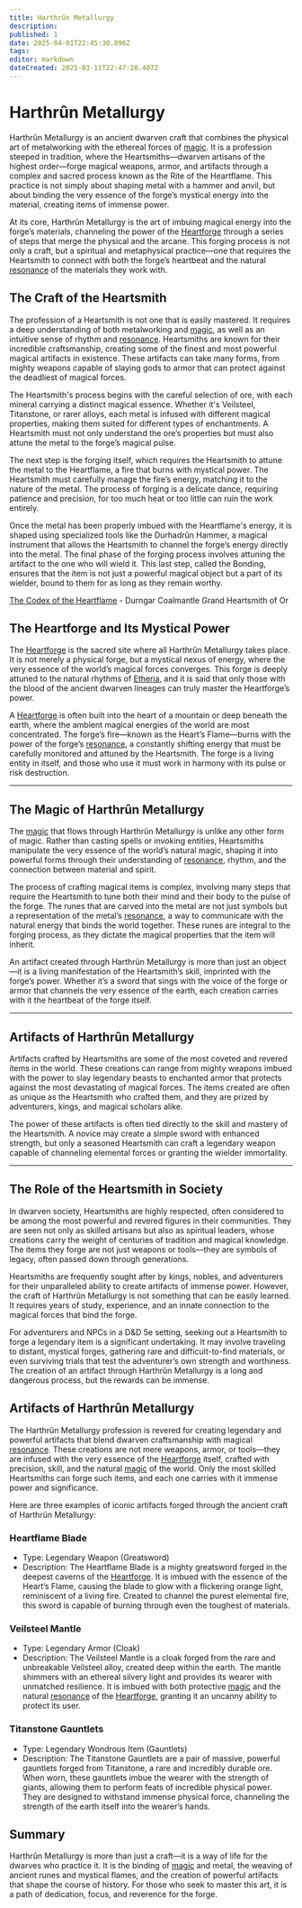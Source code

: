 ```yaml
---
title: Harthrûn Metallurgy
description: 
published: 1
date: 2025-04-01T22:45:30.896Z
tags: 
editor: markdown
dateCreated: 2025-03-11T22:47:20.407Z
---
```


# Harthrûn Metallurgy

Harthrûn Metallurgy is an ancient dwarven craft that combines the physical art of metalworking with the ethereal forces of [magic](/structure/mechanic/magic.md). It is a profession steeped in tradition, where the Heartsmiths—dwarven artisans of the highest order—forge magical weapons, armor, and artifacts through a complex and sacred process known as the Rite of the Heartflame. This practice is not simply about shaping metal with a hammer and anvil, but about binding the very essence of the forge’s mystical energy into the material, creating items of immense power.

At its core, Harthrûn Metallurgy is the art of imbuing magical energy into the forge’s materials, channeling the power of the [Heartforge](/location/settlement/city/or/heartforge.md) through a series of steps that merge the physical and the arcane. This forging process is not only a craft, but a spiritual and metaphysical practice—one that requires the Heartsmith to connect with both the forge’s heartbeat and the natural [resonance](/structure/mechanic/resonance.md) of the materials they work with.

## The Craft of the Heartsmith

The profession of a Heartsmith is not one that is easily mastered. It requires a deep understanding of both metalworking and [magic](/structure/mechanic/magic.md), as well as an intuitive sense of rhythm and [resonance](/structure/mechanic/resonance.md). Heartsmiths are known for their incredible craftsmanship, creating some of the finest and most powerful magical artifacts in existence. These artifacts can take many forms, from mighty weapons capable of slaying gods to armor that can protect against the deadliest of magical forces.

The Heartsmith's process begins with the careful selection of ore, with each mineral carrying a distinct magical essence. Whether it's Veilsteel, Titanstone, or rarer alloys, each metal is infused with different magical properties, making them suited for different types of enchantments. A Heartsmith must not only understand the ore’s properties but must also attune the metal to the forge’s magical pulse.

The next step is the forging itself, which requires the Heartsmith to attune the metal to the Heartflame, a fire that burns with mystical power. The Heartsmith must carefully manage the fire’s energy, matching it to the nature of the metal. The process of forging is a delicate dance, requiring patience and precision, for too much heat or too little can ruin the work entirely.

Once the metal has been properly imbued with the Heartflame's energy, it is shaped using specialized tools like the Durhadrûn Hammer, a magical instrument that allows the Heartsmith to channel the forge’s energy directly into the metal. The final phase of the forging process involves attuning the artifact to the one who will wield it. This last step, called the Bonding, ensures that the item is not just a powerful magical object but a part of its wielder, bound to them for as long as they remain worthy.

[The Codex of the Heartflame](/location/settlement/city/or/the-codex-of-the-heartflame.md) - Durngar Coalmantle Grand Heartsmith of Or 


## The Heartforge and Its Mystical Power

The [Heartforge](/location/settlement/city/or/heartforge.md) is the sacred site where all Harthrûn Metallurgy takes place. It is not merely a physical forge, but a mystical nexus of energy, where the very essence of the world’s magical forces converges. This forge is deeply attuned to the natural rhythms of [Etheria](/etheria.md), and it is said that only those with the blood of the ancient dwarven lineages can truly master the Heartforge’s power.

A [Heartforge](/location/settlement/city/or/heartforge.md) is often built into the heart of a mountain or deep beneath the earth, where the ambient magical energies of the world are most concentrated. The forge’s fire—known as the Heart’s Flame—burns with the power of the forge’s [resonance](/structure/mechanic/resonance.md), a constantly shifting energy that must be carefully monitored and attuned by the Heartsmith. The forge is a living entity in itself, and those who use it must work in harmony with its pulse or risk destruction.

---

## The Magic of Harthrûn Metallurgy

The [magic](/structure/mechanic/magic.md) that flows through Harthrûn Metallurgy is unlike any other form of magic. Rather than casting spells or invoking entities, Heartsmiths manipulate the very essence of the world’s natural magic, shaping it into powerful forms through their understanding of [resonance](/structure/mechanic/resonance.md), rhythm, and the connection between material and spirit.

The process of crafting magical items is complex, involving many steps that require the Heartsmith to tune both their mind and their body to the pulse of the forge. The runes that are carved into the metal are not just symbols but a representation of the metal’s [resonance](/structure/mechanic/resonance.md), a way to communicate with the natural energy that binds the world together. These runes are integral to the forging process, as they dictate the magical properties that the item will inherit.

An artifact created through Harthrûn Metallurgy is more than just an object—it is a living manifestation of the Heartsmith’s skill, imprinted with the forge’s power. Whether it’s a sword that sings with the voice of the forge or armor that channels the very essence of the earth, each creation carries with it the heartbeat of the forge itself.

---

## Artifacts of Harthrûn Metallurgy

Artifacts crafted by Heartsmiths are some of the most coveted and revered items in the world. These creations can range from mighty weapons imbued with the power to slay legendary beasts to enchanted armor that protects against the most devastating of magical forces. The items created are often as unique as the Heartsmith who crafted them, and they are prized by adventurers, kings, and magical scholars alike.

The power of these artifacts is often tied directly to the skill and mastery of the Heartsmith. A novice may create a simple sword with enhanced strength, but only a seasoned Heartsmith can craft a legendary weapon capable of channeling elemental forces or granting the wielder immortality.

---

## The Role of the Heartsmith in Society

In dwarven society, Heartsmiths are highly respected, often considered to be among the most powerful and revered figures in their communities. They are seen not only as skilled artisans but also as spiritual leaders, whose creations carry the weight of centuries of tradition and magical knowledge. The items they forge are not just weapons or tools—they are symbols of legacy, often passed down through generations.

Heartsmiths are frequently sought after by kings, nobles, and adventurers for their unparalleled ability to create artifacts of immense power. However, the craft of Harthrûn Metallurgy is not something that can be easily learned. It requires years of study, experience, and an innate connection to the magical forces that bind the forge.

For adventurers and NPCs in a D&D 5e setting, seeking out a Heartsmith to forge a legendary item is a significant undertaking. It may involve traveling to distant, mystical forges, gathering rare and difficult-to-find materials, or even surviving trials that test the adventurer’s own strength and worthiness. The creation of an artifact through Harthrûn Metallurgy is a long and dangerous process, but the rewards can be immense.

## Artifacts of Harthrûn Metallurgy

The Harthrûn Metallurgy profession is revered for creating legendary and powerful artifacts that blend dwarven craftsmanship with magical [resonance](/structure/mechanic/resonance.md). These creations are not mere weapons, armor, or tools—they are infused with the very essence of the [Heartforge](/location/settlement/city/or/heartforge.md) itself, crafted with precision, skill, and the natural [magic](/structure/mechanic/magic.md) of the world. Only the most skilled Heartsmiths can forge such items, and each one carries with it immense power and significance.

Here are three examples of iconic artifacts forged through the ancient craft of Harthrûn Metallurgy:

### Heartflame Blade
   - Type: Legendary Weapon (Greatsword)
   - Description: The Heartflame Blade is a mighty greatsword forged in the deepest caverns of the [Heartforge](/location/settlement/city/or/heartforge.md). It is imbued with the essence of the Heart’s Flame, causing the blade to glow with a flickering orange light, reminiscent of a living fire. Created to channel the purest elemental fire, this sword is capable of burning through even the toughest of materials.

### Veilsteel Mantle
   - Type: Legendary Armor (Cloak)
   - Description: The Veilsteel Mantle is a cloak forged from the rare and unbreakable Veilsteel alloy, created deep within the earth. The mantle shimmers with an ethereal silvery light and provides its wearer with unmatched resilience. It is imbued with both protective [magic](/structure/mechanic/magic.md) and the natural [resonance](/structure/mechanic/resonance.md) of the [Heartforge](/location/settlement/city/or/heartforge.md), granting it an uncanny ability to protect its user.

### Titanstone Gauntlets
   - Type: Legendary Wondrous Item (Gauntlets)
   - Description: The Titanstone Gauntlets are a pair of massive, powerful gauntlets forged from Titanstone, a rare and incredibly durable ore. When worn, these gauntlets imbue the wearer with the strength of giants, allowing them to perform feats of incredible physical power. They are designed to withstand immense physical force, channeling the strength of the earth itself into the wearer’s hands.


## Summary

Harthrûn Metallurgy is more than just a craft—it is a way of life for the dwarves who practice it. It is the binding of [magic](/structure/mechanic/magic.md) and metal, the weaving of ancient runes and mystical flames, and the creation of powerful artifacts that shape the course of history. For those who seek to master this art, it is a path of dedication, focus, and reverence for the forge.
